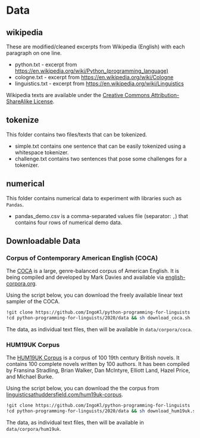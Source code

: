 # Data

## wikipedia

These are modified/cleaned excerpts from Wikipedia (English) with each paragraph on one line.

* python.txt - excerpt from https://en.wikipedia.org/wiki/Python_(programming_language)
* cologne.txt - excerpt from https://en.wikipedia.org/wiki/Cologne
* linguistics.txt - excerpt from https://en.wikipedia.org/wiki/Linguistics

Wikipedia texts are available under the [Creative Commons Attribution-ShareAlike License](https://en.wikipedia.org/wiki/Wikipedia:Text_of_Creative_Commons_Attribution-ShareAlike_3.0_Unported_License).

## tokenize

This folder contains two files/texts that can be tokenized.

* simple.txt contains one sentence that can be easily tokenized using a whitespace tokenizer.
* challenge.txt contains two sentences that pose some challenges for a tokenizer.

## numerical

This folder contains numerical data to experiment with libraries such as `Pandas`.

* pandas_demo.csv is a comma-separated values file (separator: `,`) that contains four rows of numerical demo data.

## Downloadable Data

### Corpus of Contemporary American English (COCA)

The [COCA](https://www.english-corpora.org/coca/) is a large, genre-balanced corpus of American English. It is being compiled and developed by Mark Davies and available via [english-corpora.org](https://www.english-corpora.org/).

Using the script below, you can download the freely available linear text sampler of the COCA.

```bash
!git clone https://github.com/IngoKl/python-programming-for-linguists
!cd python-programming-for-linguists/2020/data && sh download_coca.sh
```

The data, as individual text files, then will be available in `data/corpora/coca`.

### HUM19UK Corpus

The [HUM19UK Corpus](https://www.linguisticsathuddersfield.com/hum19uk-corpus) is a corpus of 100 19th century British novels. It contains 100 complete novels written by 100 authors. It has been compiled by Fransina Stradling, Brian Walker, Dan McIntyre, Elliott Land, Hazel Price, and Michael Burke.

Using the script below, you can download the the corpus from [linguisticsathuddersfield.com/hum19uk-corpus](https://www.linguisticsathuddersfield.com/hum19uk-corpus).

```bash
!git clone https://github.com/IngoKl/python-programming-for-linguists
!cd python-programming-for-linguists/2020/data && sh download_hum19uk.sh
```

The data, as individual text files, then will be available in `data/corpora/hum19uk`.

